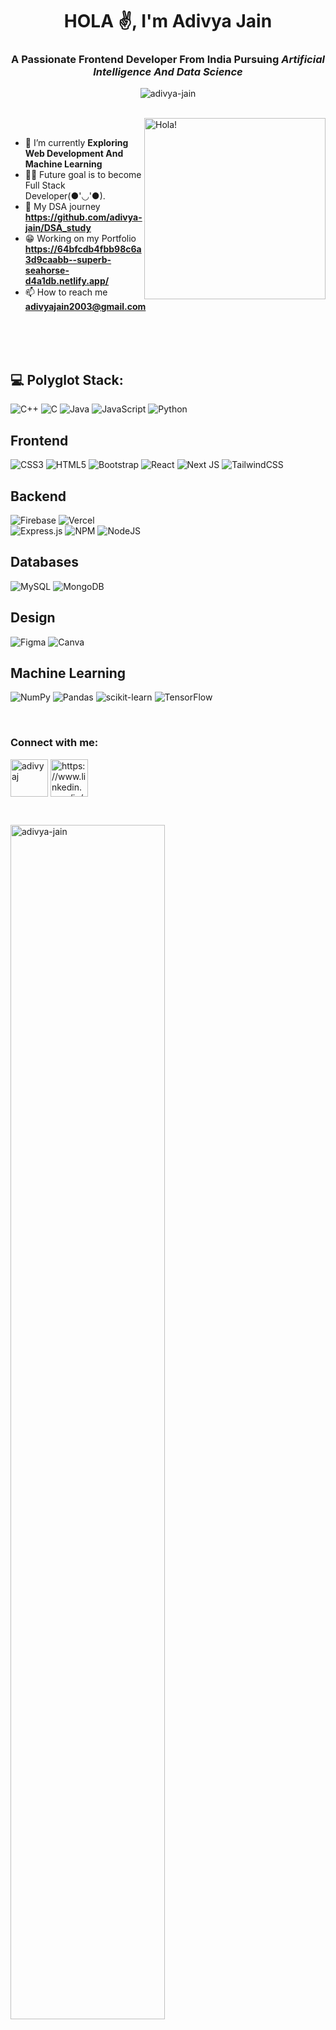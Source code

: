 <h1 align="center">HOLA ✌️, I'm Adivya Jain</h1>
<h3 align="center">A Passionate Frontend Developer From India Pursuing <em> Artificial Intelligence And Data Science</em></h3>
<!-- <h3 align="center">Currently Pursuing Artifical Intelligence and Data Science,3rd Year</h3> -->

<p align="center"> <img src="https://komarev.com/ghpvc/?username=adivya-jain&label=Profile%20views&color=0e75b6&style=flat" alt="adivya-jain" /> </p>
<br />



<!-- 
<img src="https://camo.githubusercontent.com/8bf6f6d78abc81fcf9c49f10649423e73ea44bc248e83aaae8759d401c829a84/68747470733a2f2f70687973696373677572756b756c2e66696c65732e776f726470726573732e636f6d2f323031392f30322f6368617261637465722d312e676966" height="290px" align="right" alt="Hola!"/>
-->

<img src="https://gifdb.com/images/high/animated-man-computer-coding-nae6mec378lsg1i3.webp" height="290px" align="right" alt="Hola!"/>

<br/>

- 🌱 I’m currently **Exploring Web Development And Machine Learning**
- 👨‍💻 Future goal is to become Full Stack Developer(●'◡'●).
- 👀 My DSA journey **https://github.com/adivya-jain/DSA_study**
- 😁 Working on my Portfolio **https://64bfcdb4fbb98c6a3d9caabb--superb-seahorse-d4a1db.netlify.app/**
- 📫 How to reach me **adivyajain2003@gmail.com**
 

<br />
<br/>
<br/>

## 💻 Polyglot Stack:
![C++](https://img.shields.io/badge/c++-%2300599C.svg?style=for-the-badge&logo=c%2B%2B&logoColor=white) ![C](https://img.shields.io/badge/c-%2300599C.svg?style=for-the-badge&logo=c&logoColor=white) 
![Java](https://img.shields.io/badge/java-%23ED8B00.svg?style=for-the-badge&logo=java&logoColor=white) 
![JavaScript](https://img.shields.io/badge/javascript-%23323330.svg?style=for-the-badge&logo=javascript&logoColor=%23F7DF1E) 
![Python](https://img.shields.io/badge/python-3670A0?style=for-the-badge&logo=python&logoColor=ffdd54) 


## Frontend
![CSS3](https://img.shields.io/badge/css3-%231572B6.svg?style=for-the-badge&logo=css3&logoColor=white) 
![HTML5](https://img.shields.io/badge/html5-%23E34F26.svg?style=for-the-badge&logo=html5&logoColor=white) 
![Bootstrap](https://img.shields.io/badge/bootstrap-%23563D7C.svg?style=for-the-badge&logo=bootstrap&logoColor=white) 
![React](https://img.shields.io/badge/react-%2320232a.svg?style=for-the-badge&logo=react&logoColor=%2361DAFB) 
![Next JS](https://img.shields.io/badge/Next-black?style=for-the-badge&logo=next.js&logoColor=white) 
![TailwindCSS](https://img.shields.io/badge/tailwindcss-%2338B2AC.svg?style=for-the-badge&logo=tailwind-css&logoColor=white) 

## Backend
![Firebase](https://img.shields.io/badge/firebase-%23039BE5.svg?style=for-the-badge&logo=firebase) 
![Vercel](https://img.shields.io/badge/vercel-%23000000.svg?style=for-the-badge&logo=vercel&logoColor=white)   
![Express.js](https://img.shields.io/badge/express.js-%23404d59.svg?style=for-the-badge&logo=express&logoColor=%2361DAFB) 
![NPM](https://img.shields.io/badge/NPM-%23000000.svg?style=for-the-badge&logo=npm&logoColor=white) 
![NodeJS](https://img.shields.io/badge/node.js-6DA55F?style=for-the-badge&logo=node.js&logoColor=white)

## Databases
![MySQL](https://img.shields.io/badge/mysql-%2300f.svg?style=for-the-badge&logo=mysql&logoColor=white) 
![MongoDB](https://img.shields.io/badge/MongoDB-%234ea94b.svg?style=for-the-badge&logo=mongodb&logoColor=white) 

## Design
![Figma](https://img.shields.io/badge/figma-%23F24E1E.svg?style=for-the-badge&logo=figma&logoColor=white)
![Canva](https://img.shields.io/badge/Canva-8A2BE2?style=for-the-badge&logo=canva&logoColor=white)


## Machine Learning
![NumPy](https://img.shields.io/badge/numpy-%23013243.svg?style=for-the-badge&logo=numpy&logoColor=white) 
![Pandas](https://img.shields.io/badge/pandas-%23150458.svg?style=for-the-badge&logo=pandas&logoColor=white) 
![scikit-learn](https://img.shields.io/badge/scikit--learn-%23F7931E.svg?style=for-the-badge&logo=scikit-learn&logoColor=white) 
![TensorFlow](https://img.shields.io/badge/TensorFlow-%23FF6F00.svg?style=for-the-badge&logo=TensorFlow&logoColor=white)

<br>


<h3 align="left">Connect with me:</h3>

<p align="left">
<a href="https://twitter.com/adivyaj" target="blank"><img align="center" src="https://static.vecteezy.com/system/resources/previews/002/534/045/original/social-media-twitter-logo-blue-isolated-free-vector.jpg" alt="adivyaj" height="60" width="60" /></a>
<a href="https://linkedin.com/in/https://www.linkedin.com/in/adivya-jain" target="blank"><img align="center" src="https://cdn-icons-png.flaticon.com/512/174/174857.png" alt="https://www.linkedin.com/in/adivya-jain" height="60" width="60" /></a>
</p>

 <br>
 
<p><img align="center" src="https://github-readme-stats.vercel.app/api/top-langs?username=adivya-jain&show_icons=true&locale=en&layout=compact" width="70%" alt="adivya-jain" /></p>

<p>&nbsp;<img align="center" src="https://github-readme-stats.vercel.app/api?username=adivya-jain&show_icons=true&locale=en" width="70%" alt="adivya-jain" /></p>

<p><img align="center" src="https://github-readme-streak-stats.herokuapp.com/?user=adivya-jain&" width="70%" alt="adivya-jain" /></p>
<br>


## 🏆Github Profile Trophy
<br>

[![trophy](https://github-profile-trophy.vercel.app/?username=adivya-jain)](https://github.com/adivya-jain/github-profile-trophy)
